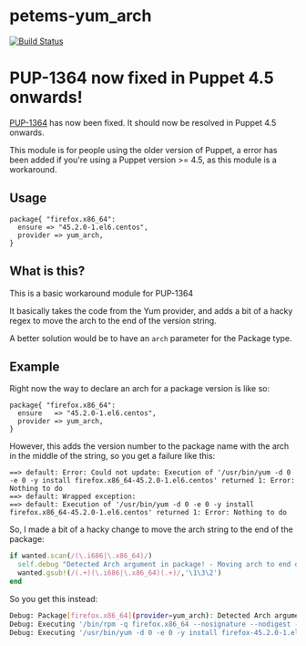 # petems-yum_arch

[![Build Status](https://travis-ci.org/petems/petems-yum_arch.svg?branch=master)](https://travis-ci.org/petems/petems-yum_arch)

# PUP-1364 now fixed in Puppet 4.5 onwards!

[PUP-1364](https://tickets.puppetlabs.com/browse/PUP-1364) has now been fixed. It should now be resolved in Puppet 4.5 onwards.

This module is for people using the older version of Puppet, a error has been added if you're using a Puppet version >= 4.5, as this module is a workaround.

## Usage

```puppet
package{ "firefox.x86_64":
  ensure => "45.2.0-1.el6.centos",
  provider => yum_arch,
}
```

## What is this?

This is a basic workaround module for PUP-1364

It basically takes the code from the Yum provider, and adds a bit of a hacky regex to move the arch to the end of the version string.

A better solution would be to have an `arch` parameter for the Package type.

## Example

Right now the way to declare an arch for a package version is like so:

```puppet
package{ "firefox.x86_64":
  ensure   => "45.2.0-1.el6.centos",
  provider => yum_arch,
}
```

However, this adds the version number to the package name with the arch in the middle of the string, so you get a failure like this:

```
==> default: Error: Could not update: Execution of '/usr/bin/yum -d 0 -e 0 -y install firefox.x86_64-45.2.0-1.el6.centos' returned 1: Error: Nothing to do
==> default: Wrapped exception:
==> default: Execution of '/usr/bin/yum -d 0 -e 0 -y install firefox.x86_64-45.2.0-1.el6.centos' returned 1: Error: Nothing to do
```

So, I made a bit of a hacky change to move the arch string to the end of the package:

```ruby
if wanted.scan(/(\.i686|\.x86_64)/)
  self.debug "Detected Arch argument in package! - Moving arch to end of version string"
  wanted.gsub!(/(.+)(\.i686|\.x86_64)(.+)/,'\1\3\2')
end
```

So you get this instead:

```bash
Debug: Package[firefox.x86_64](provider=yum_arch): Detected Arch argument in package! - Moving arch to end of version string
Debug: Executing '/bin/rpm -q firefox.x86_64 --nosignature --nodigest --qf %{NAME} %|EPOCH?{%{EPOCH}}:{0}| %{VERSION} %{RELEASE} %{ARCH}\n'
Debug: Executing '/usr/bin/yum -d 0 -e 0 -y install firefox-45.2.0-1.el6.centos.x86_64'
```

